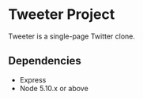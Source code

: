 # Tweeter Project

Tweeter is a single-page Twitter clone.




## Dependencies

- Express
- Node 5.10.x or above
